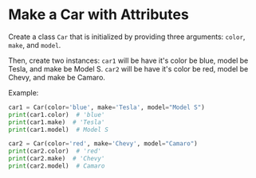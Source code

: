 # Make a Car with Attributes

Create a class `Car` that is initialized by providing three arguments: `color`, `make`, and `model`.

Then, create two instances:
`car1` will be have it's color be blue, model be Tesla, and make be Model S.
`car2` will be have it's color be red, model be Chevy, and make be Camaro.

Example:

```python
car1 = Car(color='blue', make='Tesla', model="Model S")
print(car1.color)  # 'blue'
print(car1.make)  # 'Tesla'
print(car1.model)  # Model S

car2 = Car(color='red', make='Chevy', model="Camaro")
print(car2.color)  # 'red'
print(car2.make)  # 'Chevy'
print(car2.model)  # Camaro
```

